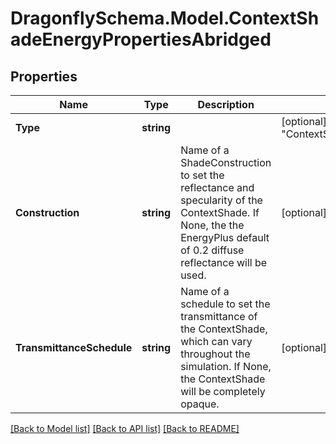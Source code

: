 
# DragonflySchema.Model.ContextShadeEnergyPropertiesAbridged

## Properties

Name | Type | Description | Notes
------------ | ------------- | ------------- | -------------
**Type** | **string** |  | [optional] [readonly] [default to "ContextShadeEnergyPropertiesAbridged"]
**Construction** | **string** | Name of a ShadeConstruction to set the reflectance and specularity of the ContextShade. If None, the the EnergyPlus default of 0.2 diffuse reflectance will be used. | [optional] 
**TransmittanceSchedule** | **string** | Name of a schedule to set the transmittance of the ContextShade, which can vary throughout the simulation. If None, the ContextShade will be completely opaque. | [optional] 

[[Back to Model list]](../README.md#documentation-for-models)
[[Back to API list]](../README.md#documentation-for-api-endpoints)
[[Back to README]](../README.md)

